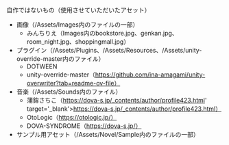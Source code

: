 自作ではないもの（使用させていただいたアセット）
- 画像（/Assets/Images内のファイルの一部）
  - みんちりえ（Images内のbookstore.jpg、genkan.jpg、room_night.jpg、shoppingmall.jpg）
- プラグイン（/Assets/Plugins、/Assets/Resources、/Assets/unity-override-master内のファイル）
  - DOTWEEN
  - unity-override-master（https://github.com/ina-amagami/unity-overwriter?tab=readme-ov-file）
- 音楽（/Assets/Sounds内のファイル）
  - 蒲鉾さちこ（https://dova-s.jp/_contents/author/profile423.html' target='_blank'>https://dova-s.jp/_contents/author/profile423.html）
  - OtoLogic（https://otologic.jp/）
  - DOVA-SYNDROME（https://dova-s.jp/）
- サンプル用アセット（/Assets/Novel/Sample内のファイルの一部）
